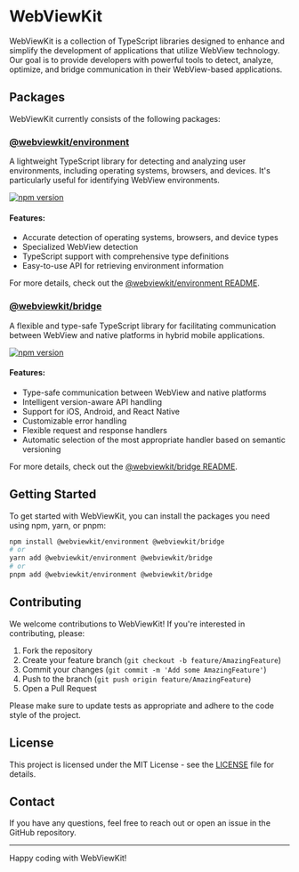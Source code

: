 # WebViewKit

WebViewKit is a collection of TypeScript libraries designed to enhance and simplify the development of applications that utilize WebView technology. Our goal is to provide developers with powerful tools to detect, analyze, optimize, and bridge communication in their WebView-based applications.

## Packages

WebViewKit currently consists of the following packages:

### [@webviewkit/environment](./packages/environment)

A lightweight TypeScript library for detecting and analyzing user environments, including operating systems, browsers, and devices. It's particularly useful for identifying WebView environments.

[![npm version](https://badge.fury.io/js/%40webviewkit%2Fenvironment.svg)](https://badge.fury.io/js/%40webviewkit%2Fenvironment)

#### Features:

- Accurate detection of operating systems, browsers, and device types
- Specialized WebView detection
- TypeScript support with comprehensive type definitions
- Easy-to-use API for retrieving environment information

For more details, check out the [@webviewkit/environment README](./packages/environment/README.md).

### [@webviewkit/bridge](./packages/bridge)

A flexible and type-safe TypeScript library for facilitating communication between WebView and native platforms in hybrid mobile applications.

[![npm version](https://badge.fury.io/js/%40webviewkit%2Fbridge.svg)](https://badge.fury.io/js/%40webviewkit%2Fbridge)

#### Features:

- Type-safe communication between WebView and native platforms
- Intelligent version-aware API handling
- Support for iOS, Android, and React Native
- Customizable error handling
- Flexible request and response handlers
- Automatic selection of the most appropriate handler based on semantic versioning

For more details, check out the [@webviewkit/bridge README](./packages/bridge/README.md).

## Getting Started

To get started with WebViewKit, you can install the packages you need using npm, yarn, or pnpm:

```bash
npm install @webviewkit/environment @webviewkit/bridge
# or
yarn add @webviewkit/environment @webviewkit/bridge
# or
pnpm add @webviewkit/environment @webviewkit/bridge
```

## Contributing

We welcome contributions to WebViewKit! If you're interested in contributing, please:

1. Fork the repository
2. Create your feature branch (`git checkout -b feature/AmazingFeature`)
3. Commit your changes (`git commit -m 'Add some AmazingFeature'`)
4. Push to the branch (`git push origin feature/AmazingFeature`)
5. Open a Pull Request

Please make sure to update tests as appropriate and adhere to the code style of the project.

## License

This project is licensed under the MIT License - see the [LICENSE](LICENSE) file for details.

## Contact

If you have any questions, feel free to reach out or open an issue in the GitHub repository.

---

Happy coding with WebViewKit!
